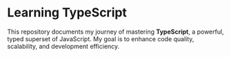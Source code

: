 # Learning TypeScript

This repository documents my journey of mastering **TypeScript**, a powerful, typed superset of JavaScript. My goal is to enhance code quality, scalability, and development efficiency.
